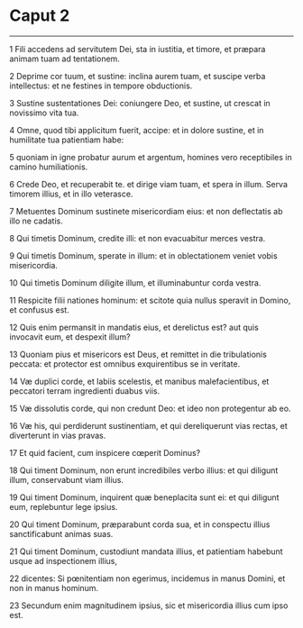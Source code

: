 # Caput 2

***

1 Fili accedens ad servitutem Dei, sta in iustitia, et timore, et præpara animam tuam ad tentationem.

2 Deprime cor tuum, et sustine: inclina aurem tuam, et suscipe verba intellectus: et ne festines in tempore obductionis.

3 Sustine sustentationes Dei: coniungere Deo, et sustine, ut crescat in novissimo vita tua.

4 Omne, quod tibi applicitum fuerit, accipe: et in dolore sustine, et in humilitate tua patientiam habe:

5 quoniam in igne probatur aurum et argentum, homines vero receptibiles in camino humiliationis.

6 Crede Deo, et recuperabit te. et dirige viam tuam, et spera in illum. Serva timorem illius, et in illo veterasce.

7 Metuentes Dominum sustinete misericordiam eius: et non deflectatis ab illo ne cadatis.

8 Qui timetis Dominum, credite illi: et non evacuabitur merces vestra.

9 Qui timetis Dominum, sperate in illum: et in oblectationem veniet vobis misericordia.

10 Qui timetis Dominum diligite illum, et illuminabuntur corda vestra.

11 Respicite filii nationes hominum: et scitote quia nullus speravit in Domino, et confusus est.

12 Quis enim permansit in mandatis eius, et derelictus est? aut quis invocavit eum, et despexit illum?

13 Quoniam pius et misericors est Deus, et remittet in die tribulationis peccata: et protector est omnibus exquirentibus se in veritate.

14 Væ duplici corde, et labiis scelestis, et manibus malefacientibus, et peccatori terram ingredienti duabus viis.

15 Væ dissolutis corde, qui non credunt Deo: et ideo non protegentur ab eo.

16 Væ his, qui perdiderunt sustinentiam, et qui dereliquerunt vias rectas, et diverterunt in vias pravas.

17 Et quid facient, cum inspicere cœperit Dominus?

18 Qui timent Dominum, non erunt incredibiles verbo illius: et qui diligunt illum, conservabunt viam illius.

19 Qui timent Dominum, inquirent quæ beneplacita sunt ei: et qui diligunt eum, replebuntur lege ipsius.

20 Qui timent Dominum, præparabunt corda sua, et in conspectu illius sanctificabunt animas suas.

21 Qui timent Dominum, custodiunt mandata illius, et patientiam habebunt usque ad inspectionem illius,

22 dicentes: Si pœnitentiam non egerimus, incidemus in manus Domini, et non in manus hominum.

23 Secundum enim magnitudinem ipsius, sic et misericordia illius cum ipso est.

